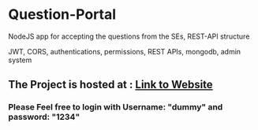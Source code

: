 # Question-Portal
NodeJS app for accepting the questions from the SEs, REST-API structure

JWT, CORS, authentications, permissions, REST APIs, mongodb, admin system

## The Project is hosted at : [Link to Website](https://ques-portal.herokuapp.com)

### Please Feel free to login with Username: "dummy" and password: "1234"
